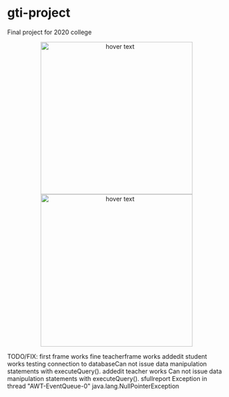 # gti-project
Final project for 2020 college
<p align="center">
  <img src="https://i.imgur.com/LanhXXW.png" width="350" title= "hover text">
  <img src="https://i.imgur.com/1Gr27aD.png" width="350" title="hover text">
  
</p>


TODO/FIX:
first frame works fine
teacherframe works
addedit student works testing connection to databaseCan not issue data manipulation statements with executeQuery().
addedit teacher works Can not issue data manipulation statements with executeQuery().
sfullreport Exception in thread "AWT-EventQueue-0" java.lang.NullPointerException
